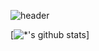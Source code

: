 ![header](https://capsule-render.vercel.app/api?type=rounded&color=gradient&text=%20Y-dayong23%20)

[![*'s github stats](https://github-readme-stats.vercel.app/api?username=Y-dayoung23)]
